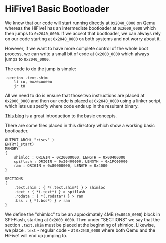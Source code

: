 # HiFive1 Basic Bootloader

We know that our code will start running directly at `0x2040_0000` on Qemu whereas the HiFive1 has an intermediate bootloader at `0x2000_0000` which then jumps to `0x2040_0000`. If we accept that bootloader, we can always rely on our code starting at `0x2040_0000` on both systems and not worry about it.

However, if we want to have more complete control of the whole boot process, we can write a small bit of code at `0x2000_0000` which always jumps to `0x2040_0000`.

The code to do the jump is simple:

```assembly
.section .text.shim
    li t0, 0x20400000
    jr t0
```

All we need to do is ensure that those two instructions are placed at `0x2000_0000` and then our code is placed at `0x2040_0000` using a linker script, which lets us specify where code ends up in the resultant binary.

[This blog](https://shobhitsharda.wordpress.com/2011/03/11/linker-scripts-inner-concepts/) is a great introduction to the basic concepts.

There are some files placed in this directory which show a working basic bootloader.

```text
OUTPUT_ARCH( "riscv" )
ENTRY(_start)
MEMORY
{
    shimloc : ORIGIN = 0x20000000, LENGTH = 0x00400000
    spiflash : ORIGIN = 0x20400000, LENGTH = 0x1FC00000
    ram : ORIGIN = 0x80000000, LENGTH = 0x4000
}

SECTIONS
{
    .text.shim : { *(.text.shim*) } > shimloc
    .text : { *(.text*) } > spiflash
    .rodata : { *(.rodata*) } > ram
    .bss : { *(.bss*) } > ram
}
```

We define the "shimloc" to be an approximately 4MB (`0x0040_0000`) block in SPI-Flash, starting at `0x2000_0000`. Then under "SECTIONS" we say that the section `.text.shim` must be placed at the beginning of shimloc. Likewise, we place `.text` - regular code - at `0x2040_0000` where both Qemu and the HiFive1 will end up jumping to.
